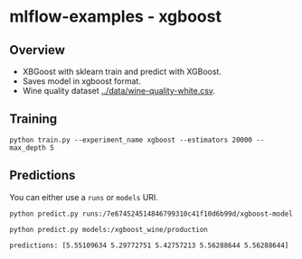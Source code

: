 # mlflow-examples - xgboost

## Overview
* XBGoost with sklearn train and predict with XGBoost.
* Saves model in xgboost format.
* Wine quality dataset [../data/wine-quality-white.csv](../data/wine-quality-white.csv).

## Training

```
python train.py --experiment_name xgboost --estimators 20000 --max_depth 5 
```

## Predictions

You can either use a `runs` or `models` URI.
```
python predict.py runs:/7e674524514846799310c41f10d6b99d/xgboost-model
```

```
python predict.py models:/xgboost_wine/production
```

```
predictions: [5.55109634 5.29772751 5.42757213 5.56288644 5.56288644]
```


